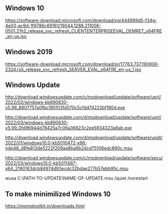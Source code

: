 Windows 10
----------

https://software-download.microsoft.com/download/sg/444969d5-f34g-4e03-ac9d-1f9786c69161/19044.1288.211006-0501.21h2_release_svc_refresh_CLIENTENTERPRISEEVAL_OEMRET_x64FRE_en-us.iso

Windows 2019
------------

https://software-download.microsoft.com/download/pr/17763.737.190906-2324.rs5_release_svc_refresh_SERVER_EVAL_x64FRE_en-us_1.iso


Windows Update
--------------

http://download.windowsupdate.com/c/msdownload/update/software/uprl/2022/02/windows-kb890830-v5.98_8807757a0fbc185f03fd070c5cfdd74222bf180d.exe

http://download.windowsupdate.com/d/msdownload/update/software/uprl/2022/03/windows-kb890830-v5.99_0fd96944d78425a7c06a36823c2ee5934323a8ab.exe

http://download.windowsupdate.com/d/msdownload/update/software/updt/2022/01/windows10.0-kb5010472-x86-ndp48_d8fe813de5222f209ae8ba6b2dcd75106edc890c.msu

http://download.windowsupdate.com/c/msdownload/update/software/secu/2022/03/windows10.0-kb5011487-x64_2190163dcb84974d93ecdc32bdae277b57ebb95c.msu



wusa C:\PATH-TO-UPDATE\NAME-OF-UPDATE.msu /quiet /norestart

To make minimilized Windows 10
------------------------------

https://msmgtoolkit.in/downloads.html
